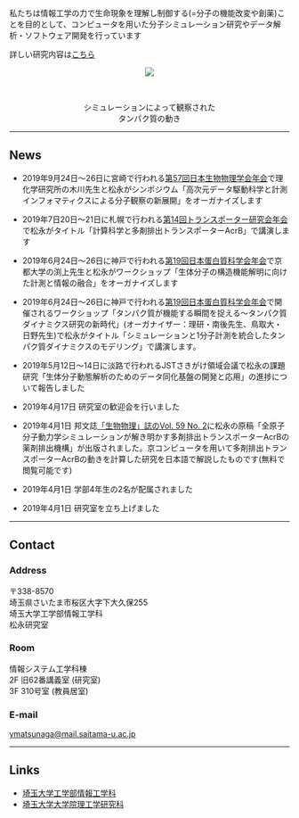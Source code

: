 私たちは情報工学の力で生命現象を理解し制御する(=分子の機能改変や創薬)ことを目的として、コンピュータを用いた分子シミュレーション研究やデータ解析・ソフトウェア開発を行っています

詳しい研究内容は[こちら](research/research/)

<p align="center">
  <img src="images/AdK.gif">
</p>
</br>
<p align="center">
シミュレーションによって観察された</br>
タンパク質の動き
</p>

---

## News

- 2019年9月24日〜26日に宮崎で行われる[第57回日本生物物理学会年会](https://www2.aeplan.co.jp/bsj2019/)で理化学研究所の木川先生と松永がシンポジウム「高次元データ駆動科学と計測インフォマティクスによる分子観察の新展開」をオーガナイズします

- 2019年7日20日〜21日に札幌で行われる[第14回トランスポーター研究会年会](http://snowkoala1.sakura.ne.jp/wp/)で松永がタイトル「計算科学と多剤排出トランスポーターAcrB」で講演します

- 2019年6月24日〜26日に神戸で行われる[第19回日本蛋白質科学会年会](https://www2.aeplan.co.jp/jscb-pssj2019/)で京都大学の渕上先生と松永がワークショップ「生体分子の構造機能解明に向けた計測と情報の融合」をオーガナイズします

- 2019年6月24日〜26日に神戸で行われる[第19回日本蛋白質科学会年会](https://www2.aeplan.co.jp/jscb-pssj2019/)で開催されるワークショップ「タンパク質が機能する瞬間を捉える～タンパク質ダイナミクス研究の新時代」(オーガナイザー：理研・南後先生、鳥取大・日野先生)で松永がタイトル「シミュレーションと1分子計測を統合したタンパク質ダイナミクスのモデリング」で講演します。

- 2019年5月12日〜14日に淡路で行われるJSTさきがけ領域会議で松永の課題研究「生体分子動態解析のためのデータ同化基盤の開発と応用」の進捗について報告しました

- 2019年4月17日 研究室の歓迎会を行いました

- 2019年4月1日 邦文誌[「生物物理」誌のVol. 59 No. 2](https://www.biophys.jp/journal/journal_vollist.php)に松永の原稿「全原子分子動力学シミュレーションが解き明かす多剤排出トランスポーターAcrBの薬剤排出機構」が出版されました。京コンピュータを用いて多剤排出トランスポーターAcrBの動きを計算した研究を日本語で解説したものです(無料で閲覧可能です)

- 2019年4月1日 学部4年生の2名が配属されました

- 2019年4月1日 研究室を立ち上げました

---

## Contact

### Address

〒338-8570  
埼玉県さいたま市桜区大字下大久保255  
埼玉大学工学部情報工学科  
松永研究室

### Room

情報システム工学科棟  
2F 旧62番講義室 (研究室)  
3F 310号室 (教員居室) 

### E-mail

ymatsunaga@mail.saitama-u.ac.jp

---

## Links

- [埼玉大学工学部情報工学科](http://www.ics.saitama-u.ac.jp)
- [埼玉大学大学院理工学研究科](http://www.saitama-u.ac.jp/rikogaku/)

